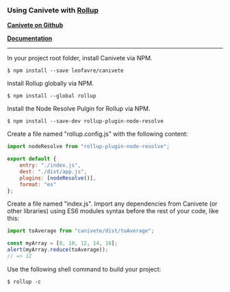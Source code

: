 ### Using Canivete with [Rollup](https://rollupjs.org/)

**[Canivete on Github](https://github.com/leofavre/canivete/)**

**[Documentation](https://leofavre.github.io/canivete/)**

---

In your project root folder, install Canivete via NPM.

```shell
$ npm install --save leofavre/canivete
```

Install Rollup globally via NPM.

```shell
$ npm install --global rollup
```

Install the Node Resolve Pulgin for Rollup via NPM.

```shell
$ npm install --save-dev rollup-plugin-node-resolve
```

Create a file named "rollup.config.js" with the following content:

```js
import nodeResolve from "rollup-plugin-node-resolve";

export default {
	entry: "./index.js",
	dest: "./dist/app.js",
	plugins: [nodeResolve()],
	format: "es"
};
```

Create a file named "index.js". Import any dependencies from Canivete (or other libraries) using ES6 modules syntax before the rest of your code, like this:

```js
import toAverage from "canivete/dist/toAverage";

const myArray = [8, 10, 12, 14, 16];
alert(myArray.reduce(toAverage));
// => 12
```

Use the following shell command to build your project:

```shell
$ rollup -c
```
